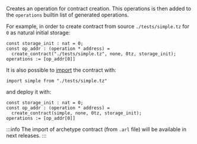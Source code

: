 Creates an operation for contract creation. This operations is then added to the `operations` builtin list of generated operations.

For example, in order to create contract from source `./tests/simple.tz` for `0` as natural initial storage:

```archetype
const storage_init : nat = 0;
const op_addr : (operation * address) =
  create_contract("./tests/simple.tz", none, 0tz, storage_init);
operations := [op_addr[0]]
```

It is also possible to [import](/docs/reference/declarations/external-contract) the contract with:

```archetype
import simple from "./tests/simple.tz"
```

and deploy it with:
```archetype
const storage_init : nat = 0;
const op_addr : (operation * address) =
  create_contract(simple, none, 0tz, storage_init);
operations := [op_addr[0]]
```

:::info
The import of archetype contract (from `.arl` file) will be available in next releases.
:::

